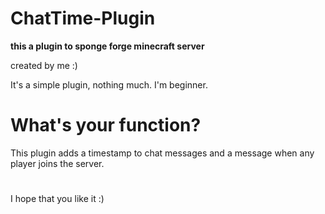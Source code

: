 # ChatTime-Plugin

**this a plugin to sponge forge minecraft server**

created by me :)

It's a simple plugin, nothing much. I'm beginner.

# What's your function?
This plugin adds a timestamp to chat messages and a message when any player joins the server.

#

I hope that you like it :)
